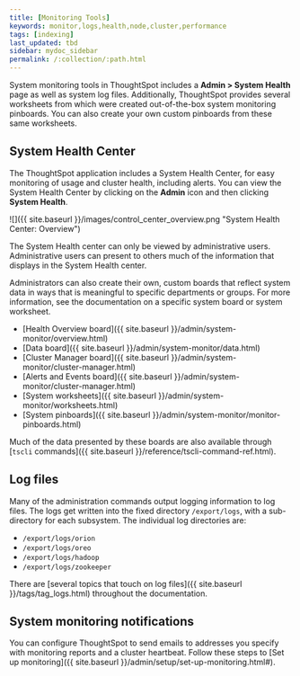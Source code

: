 ```yaml
---
title: [Monitoring Tools]
keywords: monitor,logs,health,node,cluster,performance
tags: [indexing]
last_updated: tbd
sidebar: mydoc_sidebar
permalink: /:collection/:path.html
---
```

System monitoring tools in ThoughtSpot includes a **Admin > System Health** page
as well as system log files. Additionally, ThoughtSpot provides several
worksheets from which were created out-of-the-box system monitoring pinboards.
You can also create your own custom pinboards from these same worksheets.  

## System Health Center

The ThoughtSpot application includes a System Health Center, for easy monitoring
of usage and cluster health, including alerts. You can view the System Health
Center by clicking on the **Admin** icon and then clicking **System Health**.

![]({{ site.baseurl }}/images/control_center_overview.png "System Health Center: Overview")

The System Health center can only be viewed by administrative users.
Administrative users can present to others much of the information that displays
in the System Health center.

Administrators can also create their own, custom boards that reflect system data
in ways that is meaningful to specific departments or groups. For more
information, see the documentation on a specific system board or system
worksheet.

* [Health Overview board]({{ site.baseurl }}/admin/system-monitor/overview.html)
* [Data board]({{ site.baseurl }}/admin/system-monitor/data.html)
* [Cluster Manager board]({{ site.baseurl }}/admin/system-monitor/cluster-manager.html)
* [Alerts and Events board]({{ site.baseurl }}/admin/system-monitor/cluster-manager.html)
* [System worksheets]({{ site.baseurl }}/admin/system-monitor/worksheets.html)
* [System pinboards]({{ site.baseurl }}/admin/system-monitor/monitor-pinboards.html)

Much of the data presented by these boards are also available through [`tscli` commands]({{ site.baseurl }}/reference/tscli-command-ref.html).

## Log files

Many of the administration commands output logging information to log files. The
logs get written into the fixed directory `/export/logs`, with a sub-directory for
each subsystem. The individual log directories are:

- `/export/logs/orion`
- `/export/logs/oreo`
- `/export/logs/hadoop`
- `/export/logs/zookeeper`

There are [several topics that touch on log files]({{ site.baseurl
}}/tags/tag_logs.html) throughout the documentation.

## System monitoring notifications

You can configure ThoughtSpot to send emails to addresses you specify with
monitoring reports and a cluster heartbeat. Follow these steps to [Set up
monitoring]({{ site.baseurl }}/admin/setup/set-up-monitoring.html#).
